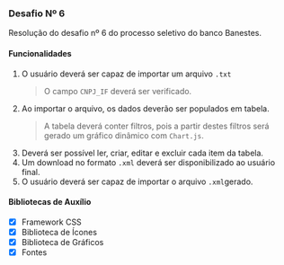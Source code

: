### Desafio Nº 6
Resolução do desafio nº 6 do processo seletivo do banco Banestes.

#### Funcionalidades
1. O usuário deverá ser capaz de importar um arquivo `.txt`
    >O campo `CNPJ_IF` deverá ser verificado.
2. Ao importar o arquivo, os dados deverão ser populados em tabela.
    >A tabela deverá conter filtros, pois a partir destes filtros será gerado
    >um gráfico dinâmico com `Chart.js`.
3. Deverá ser possível ler, criar, editar e excluir cada item da tabela.
4. Um download no formato `.xml` deverá ser disponibilizado ao usuário final.
5. O usuário deverá ser capaz de importar o arquivo `.xml`gerado.

#### Bibliotecas de Auxílio
- [x] Framework CSS
- [x] Biblioteca de Ícones
- [x] Biblioteca de Gráficos
- [x] Fontes
